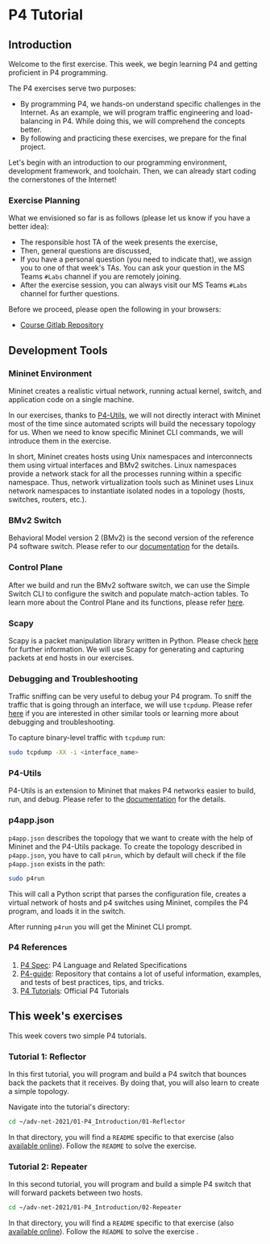 # P4 Tutorial

## Introduction

Welcome to the first exercise. This week, we begin learning P4 and getting proficient in P4 programming.

The P4 exercises serve two purposes:
* By programming P4, we hands-on understand specific challenges in the Internet. As an example, we will program traffic engineering and load-balancing in P4. While doing this, we will comprehend the concepts better.
* By following and practicing these exercises, we prepare for the final project.

Let's begin with an introduction to our programming environment, development framework, and toolchain. Then, we can already start coding the cornerstones of the Internet!

### Exercise Planning

What we envisioned so far is as follows (please let us know if you have a better idea):

* The responsible host TA of the week presents the exercise,
* Then, general questions are discussed,
* If you have a personal question (you need to indicate that), we assign you to one of that week's TAs. You can ask your question in the MS Teams `#Labs` channel if you are remotely joining.
* After the exercise session, you can always visit our MS Teams `#Labs` channel for further questions.

Before we proceed, please open the following in your browsers:
* [Course Gitlab Repository](https://gitlab.ethz.ch/nsg/public/adv-net-2021)

## Development Tools

### Mininet Environment

Mininet creates a realistic virtual network, running actual kernel, switch, and application code on a single machine.

In our exercises, thanks to [P4-Utils](#p4-utils), we will not directly interact with Mininet most of the time since automated scripts will build the necessary topology for us.
When we need to know specific Mininet CLI commands, we will introduce them in the exercise.

<!--
Nevertheless, we recommend you check [here](https://github.com/nsg-ethz/p4-learning/tree/master/documentation/mininetless); an example that shows how to run a small virtual network topology without using Mininet. The script will let you understand what Mininet does behind the curtain.-->

In short, Mininet creates hosts using Unix namespaces and interconnects them using virtual interfaces and BMv2 switches. Linux namespaces provide a network stack for all the processes running within a specific namespace. Thus, network virtualization tools such as Mininet uses Linux network namespaces to instantiate isolated nodes in a topology (hosts, switches, routers, etc.).

### BMv2 Switch

Behavioral Model version 2 (BMv2) is the second version of the reference P4 software switch. Please refer to our [documentation](https://github.com/nsg-ethz/p4-learning/wiki/BMv2-Simple-Switch) for the details.

### Control Plane

After we build and run the BMv2 software switch, we can use the Simple Switch CLI to configure the switch and populate match-action tables.
To learn more about the Control Plane and its functions, please refer [here](https://github.com/nsg-ethz/p4-learning/wiki/Control-Plane).

### Scapy

Scapy is a packet manipulation library written in Python. Please check [here](https://github.com/nsg-ethz/p4-learning/wiki/Scapy) for further information.
We will use Scapy for generating and capturing packets at end hosts in our exercises.

### Debugging and Troubleshooting

Traffic sniffing can be very useful to debug your P4 program. To sniff the traffic that is going through an interface, we will use `tcpdump`. Please refer [here](https://github.com/nsg-ethz/p4-learning/wiki/Debugging-and-Troubleshooting) if you are interested in other similar tools or learning more about debugging and troubleshooting.

To capture binary-level traffic with `tcpdump` run:

```bash
sudo tcpdump -XX -i <interface_name>
```

### P4-Utils

P4-Utils is an extension to Mininet that makes P4 networks easier to build, run, and debug. Please refer to the [documentation](https://nsg-ethz.github.io/p4-utils/index.html) for the details.

### p4app.json

`p4app.json` describes the topology that we want to create with the help of Mininet and the P4-Utils package.
To create the topology described in `p4app.json`, you have to call `p4run`, which by default will check if the file `p4app.json` exists in the path:

   ```bash
   sudo p4run
   ```
This will call a Python script that parses the configuration file, creates a virtual network of hosts and p4 switches using Mininet, compiles the P4 program, and loads it in the switch.

After running `p4run` you will get the Mininet CLI prompt.

### P4 References

1. [P4 Spec](https://p4.org/specs/): P4 Language and Related Specifications
2. [P4-guide](https://github.com/jafingerhut/p4-guide): Repository that contains a lot of useful information, examples, and tests of best practices, tips, and tricks.
3. [P4 Tutorials](https://github.com/p4lang/tutorials): Official P4 Tutorials

## This week's exercises

This week covers two simple P4 tutorials. 

### Tutorial 1: Reflector

In this first tutorial, you will program and build a P4 switch that bounces back the packets that it receives. By doing that, you will also learn to create a simple topology.

Navigate into the tutorial's directory:

```bash
cd ~/adv-net-2021/01-P4_Introduction/01-Reflector
```

In that directory, you will find a `README` specific to that exercise (also [available online](https://gitlab.ethz.ch/nsg/public/adv-net-2021/-/blob/main/01-P4_Introduction/01-Reflector/README.md)). Follow the `README` to solve the exercise.

### Tutorial 2: Repeater

In this second tutorial, you will program and build a simple P4 switch that will forward packets between two hosts.

```bash
cd ~/adv-net-2021/01-P4_Introduction/02-Repeater
```

In that directory, you will find a `README` specific to that exercise (also [available online](https://gitlab.ethz.ch/nsg/public/adv-net-2021/-/blob/main/01-P4_Introduction/02-Repeater/README.md)). Follow the `README` to solve the exercise .

<!--## First Week Exercises

Let's have a tour in your VMs...

Go down to your home directory:

```bash
p4@Advnet:/home$
```

Then,

```bash
p4@Advnet:/home$ cd p4/
p4@Advnet:~$ cd p4-tools/
p4@Advnet:~/p4-tools$ cd p4-learning/
p4@Advnet:~/p4-tools/p4-learning$
```

`~/p4-learning/` is our local copy of the [P4-Learning Repository](https://github.com/nsg-ethz/p4-learning).

In the `~/p4-learning/documentation/` directory, you will find the necessary documentation, and we will point to that folder in the `README` of our exercises. Please go through them later on by yourself.

In the `~/p4-learning/examples/` directory, you will find the generic examples and their solutions that we put together for hands-on P4 learning. We advise you to practice them when you have time.

In the `~/p4-learning/exercise/` directory, you will find the previous years' exercises and solutions. This serves the same purpose with the `../examples/` folder that we explained above. Other than that, this week, we will use some of the exercises in this directory for our tutorials.

As the final step, let's start the Tutorials:

#### Tutorial 1: Reflector

In this first exercise, we will program and build a P4 switch that bounces back the packets that it receives. By doing that, we will also learn to create a simple topology.

Please get into the directory as shown below:

```bash
p4@Advnet:~$ cd p4-tools/p4-learning/exercises/01-Reflector/
```

In that directory, you will find a `README` specific to that exercise. Follow the `README` to solve the exercise ([here](https://github.com/nsg-ethz/p4-learning/blob/master/exercises/01-Reflector/README.md) is the online copy).

#### Tutorial 2: Repeater

In this exercise, we will program and build a simple P4 switch that will forward packets between two hosts.

```bash
p4@Advnet:~$ cd p4-tools/p4-learning/exercises/02-Repeaters/
```

In that directory, you will find a `README` specific to that exercise. Follow the `README` to solve the exercise ([here](https://github.com/nsg-ethz/p4-learning/blob/master/exercises/02-Repeater/README.md) is the online copy).

#### Tutorial 3: L2 Basic Forwarding

In this exercise, we will implement a basic layer 2 forwarding switch. The switch will statically map MAC addresses to ports and will use this mapping for forwarding.

```bash
p4@Advnet:~$ cd p4-tools/p4-learning/exercises/03-L2_Basic_forwarding/
```

In that directory, you will find a `README` specific to that exercise. Follow the `README` to solve the exercise ([here](https://github.com/nsg-ethz/p4-learning/blob/master/exercises/03-L2_Basic_forwarding/README.md) is the online copy).

#### Tutorial 4: L2 Flooding

In the previous exercise we implemented an L2 forwarding switch that forwards packets based on the static MAC addresses. In this exercise, we will implement a switch that can also broadcast packets in case the forwarding information is unknown.

```bash
p4@Advnet:~$ cd p4-tools/p4-learning/exercises/03-L2_Flooding/
```

In that directory, you will find a `README` specific to that exercise. Follow the `README` to solve the exercise ([here](https://github.com/nsg-ethz/p4-learning/tree/master/exercises/03-L2_Flooding) is the online copy).

#### Tutorial 5: L2 learning

This is the last exercise of our Basic L2 Switch series. In this exercise, we will make the switch a bit smarter and add the capability of autonomously learning MAC addresses to port mappings.

```bash
p4@Advnet:~$ cd p4-tools/p4-learning/exercises/04-L2_Learning/
```

In that directory, you will find a `README` specific to that exercise. Follow the `README` to solve the exercise ([here](https://github.com/nsg-ethz/p4-learning/tree/master/exercises/04-L2_Learning) is the online copy).-->
